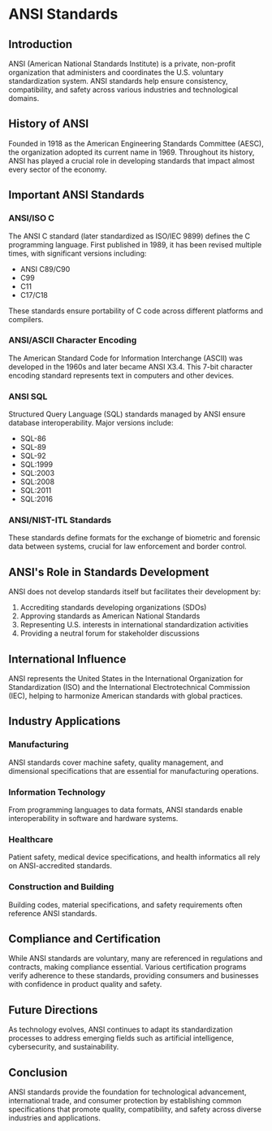 # ANSI Standards

## Introduction

ANSI (American National Standards Institute) is a private, non-profit organization that administers and coordinates the U.S. voluntary standardization system. ANSI standards help ensure consistency, compatibility, and safety across various industries and technological domains.

## History of ANSI

Founded in 1918 as the American Engineering Standards Committee (AESC), the organization adopted its current name in 1969. Throughout its history, ANSI has played a crucial role in developing standards that impact almost every sector of the economy.

## Important ANSI Standards

### ANSI/ISO C

The ANSI C standard (later standardized as ISO/IEC 9899) defines the C programming language. First published in 1989, it has been revised multiple times, with significant versions including:

- ANSI C89/C90
- C99
- C11
- C17/C18

These standards ensure portability of C code across different platforms and compilers.

### ANSI/ASCII Character Encoding

The American Standard Code for Information Interchange (ASCII) was developed in the 1960s and later became ANSI X3.4. This 7-bit character encoding standard represents text in computers and other devices.

### ANSI SQL

Structured Query Language (SQL) standards managed by ANSI ensure database interoperability. Major versions include:

- SQL-86
- SQL-89
- SQL-92
- SQL:1999
- SQL:2003
- SQL:2008
- SQL:2011
- SQL:2016

### ANSI/NIST-ITL Standards

These standards define formats for the exchange of biometric and forensic data between systems, crucial for law enforcement and border control.

## ANSI's Role in Standards Development

ANSI does not develop standards itself but facilitates their development by:

1. Accrediting standards developing organizations (SDOs)
2. Approving standards as American National Standards
3. Representing U.S. interests in international standardization activities
4. Providing a neutral forum for stakeholder discussions

## International Influence

ANSI represents the United States in the International Organization for Standardization (ISO) and the International Electrotechnical Commission (IEC), helping to harmonize American standards with global practices.

## Industry Applications

### Manufacturing

ANSI standards cover machine safety, quality management, and dimensional specifications that are essential for manufacturing operations.

### Information Technology

From programming languages to data formats, ANSI standards enable interoperability in software and hardware systems.

### Healthcare

Patient safety, medical device specifications, and health informatics all rely on ANSI-accredited standards.

### Construction and Building

Building codes, material specifications, and safety requirements often reference ANSI standards.

## Compliance and Certification

While ANSI standards are voluntary, many are referenced in regulations and contracts, making compliance essential. Various certification programs verify adherence to these standards, providing consumers and businesses with confidence in product quality and safety.

## Future Directions

As technology evolves, ANSI continues to adapt its standardization processes to address emerging fields such as artificial intelligence, cybersecurity, and sustainability.

## Conclusion

ANSI standards provide the foundation for technological advancement, international trade, and consumer protection by establishing common specifications that promote quality, compatibility, and safety across diverse industries and applications.